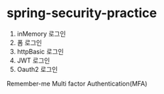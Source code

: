# spring-security-practice

1. inMemory 로그인
2. 폼 로그인
3. httpBasic 로그인
4. JWT 로그인
5. Oauth2 로그인

Remember-me
Multi factor Authentication(MFA)
